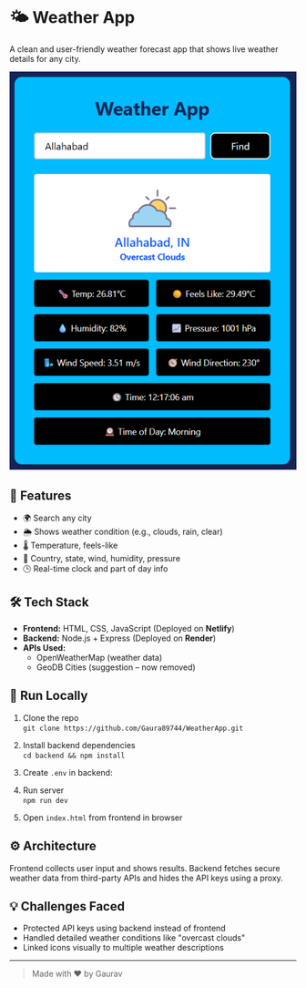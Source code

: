 # 🌤️ Weather App

A clean and user-friendly weather forecast app that shows live weather details for any city.

![Screenshot](./ss1.png)

## 🔧 Features

- 🌍 Search any city
- 🌦️ Shows weather condition (e.g., clouds, rain, clear)
- 🌡️ Temperature, feels-like
- 🧭 Country, state, wind, humidity, pressure
- 🕒 Real-time clock and part of day info

## 🛠️ Tech Stack

- **Frontend:** HTML, CSS, JavaScript (Deployed on **Netlify**)
- **Backend:** Node.js + Express (Deployed on **Render**)
- **APIs Used:**
  - OpenWeatherMap (weather data)
  - GeoDB Cities (suggestion – now removed)

## 🚀 Run Locally

1. Clone the repo  
   `git clone https://github.com/Gaura89744/WeatherApp.git`

2. Install backend dependencies  
   `cd backend && npm install`

3. Create `.env` in backend:

4. Run server  
`npm run dev`

5. Open `index.html` from frontend in browser

## ⚙️ Architecture

Frontend collects user input and shows results. Backend fetches secure weather data from third-party APIs and hides the API keys using a proxy.

## 💡 Challenges Faced

- Protected API keys using backend instead of frontend
- Handled detailed weather conditions like "overcast clouds"
- Linked icons visually to multiple weather descriptions

---

> Made with ❤️ by Gaurav

